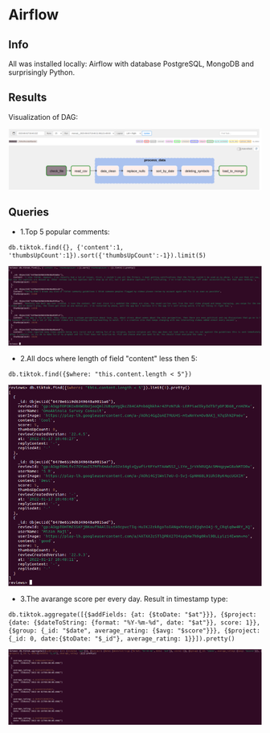 # Airflow

## Info
All was installed locally: Airflow with database PostgreSQL, MongoDB and surprisingly Python.

## Results
Visualization of DAG:

![img.png](images/dag.png)

## Queries

- 1.Top 5 popular comments:
```shell
db.tiktok.find({}, {'content':1, 'thumbsUpCount':1}).sort({'thumbsUpCount':-1}).limit(5)
```
![img.png](images/query_1.png)

- 2.All docs where length of field "content" less then 5:
```shell
db.tiktok.find({$where: "this.content.length < 5"})
```
![img.png](images/query_2.png)

- 3.The avarange score per every day. Result in timestamp type:
```shell
db.tiktok.aggregate([{$addFields: {at: {$toDate: "$at"}}}, {$project: {date: {$dateToString: {format: "%Y-%m-%d", date: "$at"}}, score: 1}}, {$group: {_id: "$date", average_rating: {$avg: "$score"}}}, {$project: {_id: 0, date:{$toDate: "$_id"}, average_rating: 1}}]).pretty()
```
![img.png](images/query_3.png)


